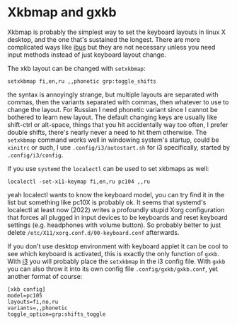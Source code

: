 # Xkbmap and gxkb

Xkbmap is probably the simplest way to set the keyboard layouts in linux X
desktop, and the one that's sustained the longest. There are more complicated
ways like [ibus]() but they are not necessary unless you need input methods
instead of just keyboard layout change.

The xkb layout can be changed with `setxkbmap`:

```
setxkbmap fi,en,ru ,,phonetic grp:toggle_shifts
```

the syntax is annoyingly strange, but multiple layouts are separated with
commas, then the variants separated with commas, then whatever to use to change
the layout. For Russian I need phonetic variant since I cannot be bothered to
learn new layout. The default changing keys are usually like shift-ctrl or
alt-space, things that you hit accidentally way too often, I prefer double
shifts, there's nearly never a need to hit them otherwise.
The `setxkbmap` command works well in windowing system's startup, could be
`xinitrc` or such, I use `.config/i3/autostart.sh` for i3 specifically, started
by `.config/i3/config`.

If you use `systemd` the `localectl` can be used to set xkbmaps as well:

```
localectl -set-x11-keymap fi,en,ru pc104 ,,ru
```

yeah localectl wants to know the keyboard model, you can try find it in the list
but something like pc10X is probably ok. It seems that systemd's localectl at
least now (2022) writes a profoundly stupid Xorg configuration that forces all
plugged in input devices to be keyboards and reset keyboard settings (e.g.
headphones with volume button). So probably better to just delete
`/etc/X11/xorg.conf.d/00-keyboard.conf` afterwards.

If you don't use desktop environment with keyboard applet it can be cool to see
which keyboard is activated, this is exactly the only function of `gxkb`. With
[i3](i3.html) you will probably place the `setxkbmap` in the i3 config file.
With `gxkb` you can also throw it into its own config file
`.config/gxkb/gxkb.conf`, yet another format of course:

```
[xkb config]
model=pc105
layouts=fi,no,ru
variants=,,phonetic
toggle_option=grp:shifts_toggle
```


